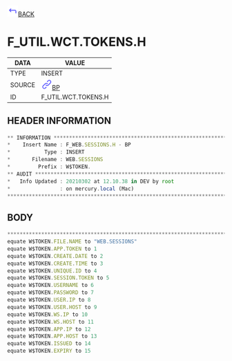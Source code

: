 <img src="../.resources/themes/unicons-line-6563ff/corner-up-left-alt.svg" alt="BACK" width="25" />[BACK](../DOCS/BP.md)  
# F_UTIL.WCT.TOKENS.H  
|DATA|VALUE|
| --- | --- |
|TYPE|INSERT|
|SOURCE|<img src="../.resources/themes/unicons-line-6563ff/link.svg" alt="BP" width="25" />[BP](../DOCS/BP.md)|
|ID|F_UTIL.WCT.TOKENS.H|
    
    
## HEADER INFORMATION  
```javascript
** INFORMATION ****************************************************************
*    Insert Name : F_WEB.SESSIONS.H - BP
*           Type : INSERT
*       Filename : WEB.SESSIONS
*         Prefix : W$TOKEN.
** AUDIT **********************************************************************
*   Info Updated : 20210302 at 12.10.38 in DEV by root
*                : on mercury.local (Mac)
*******************************************************************************
```
## BODY  
```javascript
*******************************************************************************
equate W$TOKEN.FILE.NAME to "WEB.SESSIONS"
equate W$TOKEN.APP.TOKEN to 1
equate W$TOKEN.CREATE.DATE to 2
equate W$TOKEN.CREATE.TIME to 3
equate W$TOKEN.UNIQUE.ID to 4
equate W$TOKEN.SESSION.TOKEN to 5
equate W$TOKEN.USERNAME to 6
equate W$TOKEN.PASSWORD to 7
equate W$TOKEN.USER.IP to 8
equate W$TOKEN.USER.HOST to 9
equate W$TOKEN.WS.IP to 10
equate W$TOKEN.WS.HOST to 11
equate W$TOKEN.APP.IP to 12
equate W$TOKEN.APP.HOST to 13
equate W$TOKEN.ISSUED to 14
equate W$TOKEN.EXPIRY to 15
```
